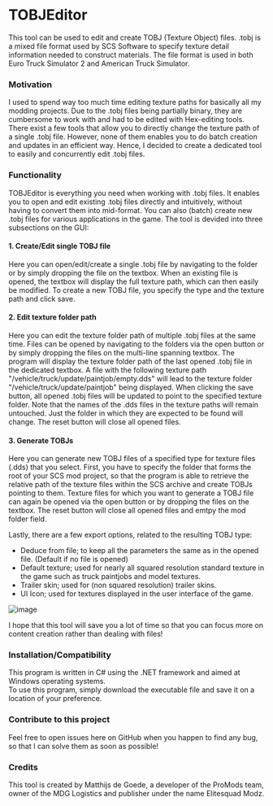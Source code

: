 ﻿# TOBJEditor

This tool can be used to edit and create TOBJ (Texture Object) files. 
.tobj is a mixed file format used by SCS Software to specify texture detail information needed to construct materials.
The file format is used in both Euro Truck Simulator 2 and American Truck Simulator.  

### Motivation

I used to spend way too much time editing texture paths for basically all my modding projects.
Due to the .tobj files being partially binary, they are cumbersome to work with and had to be edited with Hex-editing tools.
There exist a few tools that allow you to directly change the texture path of a single .tobj file. 
However, none of them enables you to do batch creation and updates in an efficient way. 
Hence, I decided to create a dedicated tool to easily and concurrently edit .tobj files. 

### Functionality 

TOBJEditor is everything you need when working with .tobj files. 
It enables you to open and edit existing .tobj files directly and intuitively, without having to convert them into mid-format. 
You can also (batch) create new .tobj files for various applications in the game.
The tool is devided into three subsections on the GUI: 

#### 1. Create/Edit single TOBJ file
Here you can open/edit/create a single .tobj file by navigating to the folder or by simply dropping the file on the textbox.
When an existing file is opened, the textbox will display the full texture path, which can then easily be modified. 
To create a new TOBJ file, you specify the type and the texture path and click save. 

#### 2. Edit texture folder path
Here you can edit the texture folder path of multiple .tobj files at the same time. 
Files can be opened by navigating to the folders via the open button or by simply dropping the files on the multi-line spanning textbox.
The program will display the texture folder path of the last opened .tobj file in the dedicated textbox. 
A file with the following texture path "/vehicle/truck/update/paintjob/empty.dds" will lead to the texture folder "/vehicle/truck/update/paintjob" being displayed.
When clicking the save button, all opened .tobj files will be updated to point to the specified texture folder.
Note that the names of the .dds files in the texture paths will remain untouched. Just the folder in which they are expected to be found will change. 
The reset button will close all opened files. 

#### 3. Generate TOBJs
Here you can generate new TOBJ files of a specified type for texture files (.dds) that you select. 
First, you have to specify the folder that forms the root of your SCS mod project, so that the program is able to retrieve the relative path of the texture files
within the SCS archive and create TOBJs pointing to them. 
Texture files for which you want to generate a TOBJ file can again be opened via the open button or by dropping the files on the textbox.
The reset button will close all opened files and emtpy the mod folder field.

Lastly, there are a few export options, related to the resulting TOBJ type:  
* Deduce from file; to keep all the parameters the same as in the opened file. (Default if no file is opened)
* Default texture; used for nearly all squared resolution standard texture in the game such as truck paintjobs and model textures.
* Trailer skin; used for (non squared resolution) trailer skins.
* UI Icon; used for textures displayed in the user interface of the game.  


![image](https://user-images.githubusercontent.com/55321868/125977845-8b912731-7018-49c0-a1a8-931bcc254072.png)


I hope that this tool will save you a lot of time so that you can focus more on content creation rather than dealing with files!

### Installation/Compatibility
This program is written in C# using the .NET framework and aimed at Windows operating systems.  
To use this program, simply download the executable file and save it on a location of your preference. 

### Contribute to this project
Feel free to open issues here on GitHub when you happen to find any bug, so that I can solve them as soon as possible!

### Credits
This tool is created by Matthijs de Goede, a developer of the ProMods team, owner of the MDG Logistics and publisher under the name Elitesquad Modz. 
